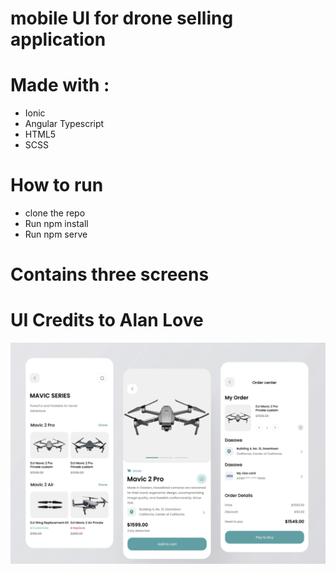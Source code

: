 # mobile UI for drone selling application

# Made with :
 * Ionic
 * Angular Typescript
 * HTML5
 * SCSS

# How to run

 * clone the repo
 * Run npm install
 * Run npm serve  

# Contains three screens
# UI Credits to Alan Love

<img src="src/assets/images/ui.png">